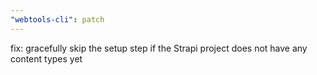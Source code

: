 ```yaml
---
"webtools-cli": patch
---
```


fix: gracefully skip the setup step if the Strapi project does not have any content types yet
